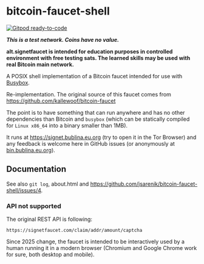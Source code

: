 # bitcoin-faucet-shell

[![Gitpod ready-to-code](https://img.shields.io/badge/Gitpod-ready--to--code-blue?logo=gitpod)](https://gitpod.io/#https://github.com/jsarenik/bitcoin-faucet-shell)

***This is a test network. Coins have no value.***

**alt.signetfaucet is intended for education purposes
  in controlled environment with free testing sats.
  The learned skills may be used with real Bitcoin
  main network.**

A POSIX shell implementation of a Bitcoin faucet
intended for use with [Busybox](https://busybox.net).

Re-implementation. The original source of this faucet
comes from https://github.com/kallewoof/bitcoin-faucet

The point is to have something that can run anywhere
and has no other dependencies than Bitcoin and `busybox`
(which can be statically compiled for `Linux x86_64`
into a binary smaller than 1MB).

It runs at https://signet.bublina.eu.org (try to open it
in the Tor Browser) and any feedback is welcome here in
GitHub issues (or anonymously at
[bin.bublina.eu.org](https://bin.bublina.eu.org/?68dbfa5698fcf316#6KBGZkWssS3TrzTVg93K7VCQECBTmwKn2x9WjRYV72rn)).

## Documentation

See also `git log`, about.html and https://github.com/jsarenik/bitcoin-faucet-shell/issues/4.

### API not supported

The original REST API is following:

    https://signetfaucet.com/claim/addr/amount/captcha

Since 2025 change, the faucet is intended to be interactively used
by a human running it in a modern browser (Chromium and Google Chrome
work for sure, both desktop and mobile).
